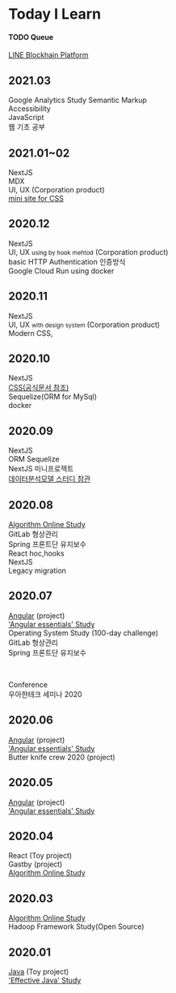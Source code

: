# Today I Learn

#### TODO Queue

[LINE Blockhain Platform](https://blockchain.line.biz/)

## 2021.03
Google Analytics Study
Semantic Markup <br/>
Accessibility <br/>
JavaScript <br/>
웹 기초 공부 <br/>

## 2021.01~02
NextJS <br/>
MDX <br/>
UI, UX  (Corporation product)  <br/>
[mini site for CSS](https://github.com/OHHAKO/frontAction-boilerplate)

## 2020.12

NextJS <br/>
UI, UX <small> using by hook mehtod</small> (Corporation product) <br/>
basic HTTP Authentication 인증방식<br/>
Google Cloud Run using docker <br/>

## 2020.11

NextJS <br/>
UI, UX <small> with design system </small> (Corporation product) <br/>
Modern CSS,

## 2020.10

NextJS <br/>
[CSS(공식문서 참조)](https://developer.mozilla.org/en-US/docs/Web/CSS) <br/>
Sequelize(ORM for MySql) <br/>
docker <br/>

## 2020.09

NextJS <br/>
ORM Sequelize <br/>
NextJS 미니프로젝트 <br/>
[데이터분석모델 스터디 참관](https://github.com/OHHAKO/TIL/blob/master/anaylyze/model_summary.md)

## 2020.08

[Algorithm Online Study](https://github.com/TheCopiens/algorithm-study) <br/>
GitLab 형상관리 <br/>
Spring 프론트단 유지보수 <br/>
React hoc,hooks <br/>
NextJS <br/>
Legacy migration

## 2020.07

[Angular](https://github.com/subply) (project)<br/>
['Angular essentials' Study](https://github.com/subply/Angular-study) <br/>
Operating System Study (100-day challenge)<br/>
GitLab 형상관리 <br/>
Spring 프론트단 유지보수

<br/>

Conference <br/>
우아한테크 세미나 2020

## 2020.06

[Angular](https://github.com/subply) (project)<br/>
['Angular essentials' Study](https://github.com/subply/Angular-study) <br/>
Butter knife crew 2020 (project)

## 2020.05

[Angular](https://github.com/subply) (project)<br/>
['Angular essentials' Study](https://github.com/subply/Angular-study) <br/>

## 2020.04

React (Toy project)<br/>
Gastby (project)<br/>
[Algorithm Online Study](https://github.com/TheCopiens/algorithm-study)

## 2020.03

[Algorithm Online Study](https://github.com/TheCopiens/algorithm-study) <br/>
Hadoop Framework Study(Open Source)

## 2020.01

[Java](https://github.com/devilogu) (Toy project) <br/>
['Effective Java' Study](https://github.com/OHHAKO/effective-java-study)
